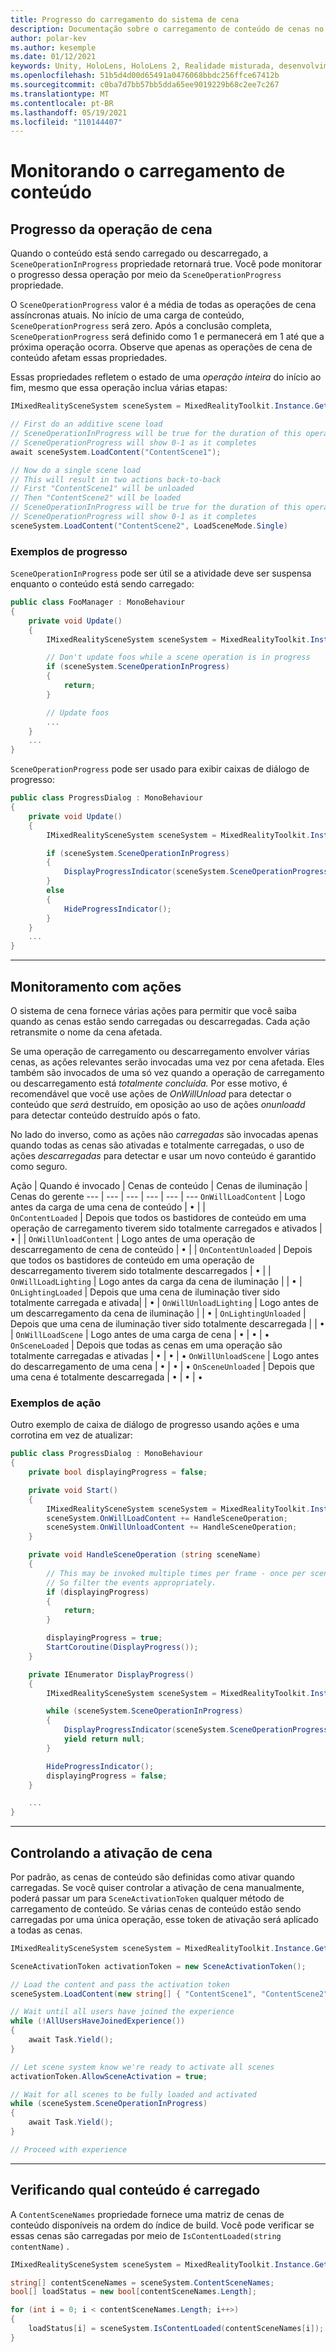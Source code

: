 ```yaml
---
title: Progresso do carregamento do sistema de cena
description: Documentação sobre o carregamento de conteúdo de cenas no MRTK
author: polar-kev
ms.author: kesemple
ms.date: 01/12/2021
keywords: Unity, HoloLens, HoloLens 2, Realidade misturada, desenvolvimento, MRTK,
ms.openlocfilehash: 51b5d4d00d65491a0476068bbdc256ffce67412b
ms.sourcegitcommit: c0ba7d7bb57bb5dda65ee9019229b68c2ee7c267
ms.translationtype: MT
ms.contentlocale: pt-BR
ms.lasthandoff: 05/19/2021
ms.locfileid: "110144407"
---
```

# <a name="monitoring-content-loading"></a>Monitorando o carregamento de conteúdo

## <a name="scene-operation-progress"></a>Progresso da operação de cena

Quando o conteúdo está sendo carregado ou descarregado, a `SceneOperationInProgress` propriedade retornará true. Você pode monitorar o progresso dessa operação por meio da `SceneOperationProgress` propriedade.

O `SceneOperationProgress` valor é a média de todas as operações de cena assíncronas atuais. No início de uma carga de conteúdo, `SceneOperationProgress` será zero. Após a conclusão completa, `SceneOperationProgress` será definido como 1 e permanecerá em 1 até que a próxima operação ocorra. Observe que apenas as operações de cena de conteúdo afetam essas propriedades.

Essas propriedades refletem o estado de uma *operação inteira* do início ao fim, mesmo que essa operação inclua várias etapas:

```c#
IMixedRealitySceneSystem sceneSystem = MixedRealityToolkit.Instance.GetService<IMixedRealitySceneSystem>();

// First do an additive scene load
// SceneOperationInProgress will be true for the duration of this operation
// SceneOperationProgress will show 0-1 as it completes
await sceneSystem.LoadContent("ContentScene1");

// Now do a single scene load
// This will result in two actions back-to-back
// First "ContentScene1" will be unloaded
// Then "ContentScene2" will be loaded
// SceneOperationInProgress will be true for the duration of this operation
// SceneOperationProgress will show 0-1 as it completes
sceneSystem.LoadContent("ContentScene2", LoadSceneMode.Single)
```

### <a name="progress-examples"></a>Exemplos de progresso

`SceneOperationInProgress` pode ser útil se a atividade deve ser suspensa enquanto o conteúdo está sendo carregado:

```c#
public class FooManager : MonoBehaviour
{
    private void Update()
    {
        IMixedRealitySceneSystem sceneSystem = MixedRealityToolkit.Instance.GetService<IMixedRealitySceneSystem>();

        // Don't update foos while a scene operation is in progress
        if (sceneSystem.SceneOperationInProgress)
        {
            return;
        }

        // Update foos
        ...
    }
    ...
}
```

`SceneOperationProgress` pode ser usado para exibir caixas de diálogo de progresso:

```c#
public class ProgressDialog : MonoBehaviour
{
    private void Update()
    {
        IMixedRealitySceneSystem sceneSystem = MixedRealityToolkit.Instance.GetService<IMixedRealitySceneSystem>();

        if (sceneSystem.SceneOperationInProgress)
        {
            DisplayProgressIndicator(sceneSystem.SceneOperationProgress);
        }
        else
        {
            HideProgressIndicator();
        }
    }
    ...
}
```

---

## <a name="monitoring-with-actions"></a>Monitoramento com ações

O sistema de cena fornece várias ações para permitir que você saiba quando as cenas estão sendo carregadas ou descarregadas. Cada ação retransmite o nome da cena afetada.

Se uma operação de carregamento ou descarregamento envolver várias cenas, as ações relevantes serão invocadas uma vez por cena afetada. Eles também são invocados de uma só vez quando a operação de carregamento ou descarregamento está *totalmente concluída.* Por esse motivo, é recomendável que você use ações de *OnWillUnload* para detectar o conteúdo que *será* destruído, em oposição ao uso de ações *onunloadd* para detectar conteúdo destruído após o fato.

No lado do inverso, como as ações não *carregadas* são invocadas apenas quando todas as cenas são ativadas e totalmente carregadas, o uso de ações *descarregadas* para detectar e usar um novo conteúdo é garantido como seguro.

Ação | Quando é invocado | Cenas de conteúdo | Cenas de iluminação | Cenas do gerente
--- | --- | --- | --- | --- | ---
`OnWillLoadContent` | Logo antes da carga de uma cena de conteúdo | • | |  
`OnContentLoaded` | Depois que todos os bastidores de conteúdo em uma operação de carregamento tiverem sido totalmente carregados e ativados | • | |
`OnWillUnloadContent` | Logo antes de uma operação de descarregamento de cena de conteúdo | • | |
`OnContentUnloaded` | Depois que todos os bastidores de conteúdo em uma operação de descarregamento tiverem sido totalmente descarregados | • | |
`OnWillLoadLighting` | Logo antes da carga da cena de iluminação | | • |
`OnLightingLoaded` | Depois que uma cena de iluminação tiver sido totalmente carregada e ativada| | • |
`OnWillUnloadLighting` | Logo antes de um descarregamento da cena de iluminação | | • |
`OnLightingUnloaded` | Depois que uma cena de iluminação tiver sido totalmente descarregada | | • |
`OnWillLoadScene` | Logo antes de uma carga de cena | • | • | •
`OnSceneLoaded` | Depois que todas as cenas em uma operação são totalmente carregadas e ativadas | • | • | •
`OnWillUnloadScene` | Logo antes do descarregamento de uma cena | • | • | •
`OnSceneUnloaded` | Depois que uma cena é totalmente descarregada |  • | • | •

### <a name="action-examples"></a>Exemplos de ação

Outro exemplo de caixa de diálogo de progresso usando ações e uma corrotina em vez de atualizar:

```c#
public class ProgressDialog : MonoBehaviour
{
    private bool displayingProgress = false;

    private void Start()
    {
        IMixedRealitySceneSystem sceneSystem = MixedRealityToolkit.Instance.GetService<IMixedRealitySceneSystem>();
        sceneSystem.OnWillLoadContent += HandleSceneOperation;
        sceneSystem.OnWillUnloadContent += HandleSceneOperation;
    }

    private void HandleSceneOperation (string sceneName)
    {
        // This may be invoked multiple times per frame - once per scene being loaded or unloaded.
        // So filter the events appropriately.
        if (displayingProgress)
        {
            return;
        }

        displayingProgress = true;
        StartCoroutine(DisplayProgress());
    }

    private IEnumerator DisplayProgress()
    {
        IMixedRealitySceneSystem sceneSystem = MixedRealityToolkit.Instance.GetService<IMixedRealitySceneSystem>();

        while (sceneSystem.SceneOperationInProgress)
        {
            DisplayProgressIndicator(sceneSystem.SceneOperationProgress);
            yield return null;
        }

        HideProgressIndicator();
        displayingProgress = false;
    }

    ...
}
```

---

## <a name="controlling-scene-activation"></a>Controlando a ativação de cena

Por padrão, as cenas de conteúdo são definidas como ativar quando carregadas. Se você quiser controlar a ativação de cena manualmente, poderá passar um para `SceneActivationToken` qualquer método de carregamento de conteúdo. Se várias cenas de conteúdo estão sendo carregadas por uma única operação, esse token de ativação será aplicado a todas as cenas.

```c#
IMixedRealitySceneSystem sceneSystem = MixedRealityToolkit.Instance.GetService<IMixedRealitySceneSystem>();

SceneActivationToken activationToken = new SceneActivationToken();

// Load the content and pass the activation token
sceneSystem.LoadContent(new string[] { "ContentScene1", "ContentScene2", "ContentScene3" }, LoadSceneMode.Additive, activationToken);

// Wait until all users have joined the experience
while (!AllUsersHaveJoinedExperience())
{
    await Task.Yield();
}

// Let scene system know we're ready to activate all scenes
activationToken.AllowSceneActivation = true;

// Wait for all scenes to be fully loaded and activated
while (sceneSystem.SceneOperationInProgress)
{
    await Task.Yield();
}

// Proceed with experience
```

---

## <a name="checking-which-content-is-loaded"></a>Verificando qual conteúdo é carregado

A `ContentSceneNames` propriedade fornece uma matriz de cenas de conteúdo disponíveis na ordem do índice de build. Você pode verificar se essas cenas são carregadas por meio de `IsContentLoaded(string contentName)` .

```c#
IMixedRealitySceneSystem sceneSystem = MixedRealityToolkit.Instance.GetService<IMixedRealitySceneSystem>();

string[] contentSceneNames = sceneSystem.ContentSceneNames;
bool[] loadStatus = new bool[contentSceneNames.Length];

for (int i = 0; i < contentSceneNames.Length; i++>)
{
    loadStatus[i] = sceneSystem.IsContentLoaded(contentSceneNames[i]);
}
```
